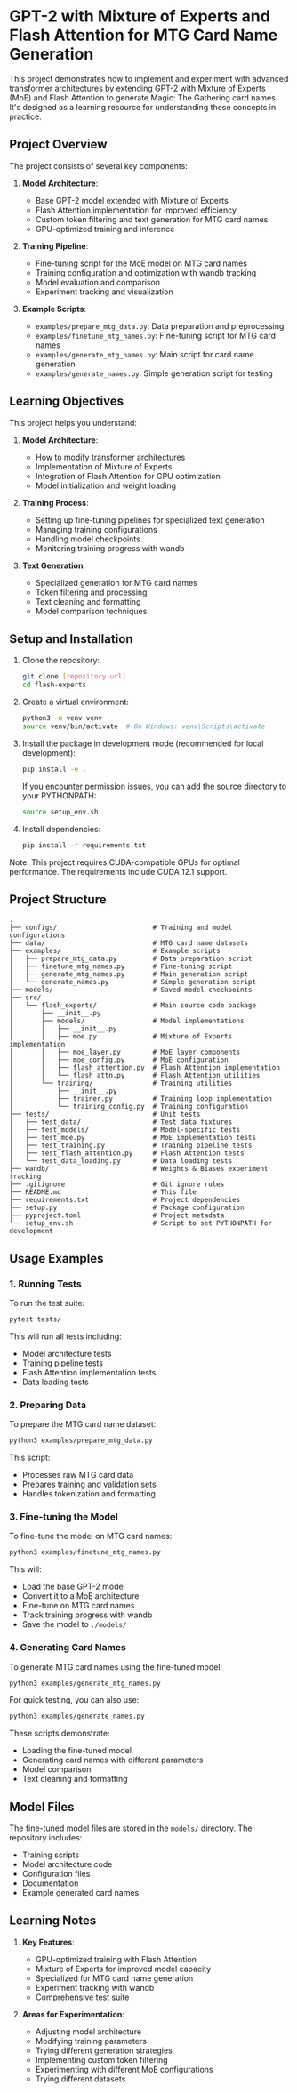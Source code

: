 # GPT-2 with Mixture of Experts and Flash Attention for MTG Card Name Generation

This project demonstrates how to implement and experiment with advanced transformer architectures by extending GPT-2 with Mixture of Experts (MoE) and Flash Attention to generate Magic: The Gathering card names. It's designed as a learning resource for understanding these concepts in practice.

## Project Overview

The project consists of several key components:

1. **Model Architecture**:
   - Base GPT-2 model extended with Mixture of Experts
   - Flash Attention implementation for improved efficiency
   - Custom token filtering and text generation for MTG card names
   - GPU-optimized training and inference

2. **Training Pipeline**:
   - Fine-tuning script for the MoE model on MTG card names
   - Training configuration and optimization with wandb tracking
   - Model evaluation and comparison
   - Experiment tracking and visualization

3. **Example Scripts**:
   - `examples/prepare_mtg_data.py`: Data preparation and preprocessing
   - `examples/finetune_mtg_names.py`: Fine-tuning script for MTG card names
   - `examples/generate_mtg_names.py`: Main script for card name generation
   - `examples/generate_names.py`: Simple generation script for testing

## Learning Objectives

This project helps you understand:

1. **Model Architecture**:
   - How to modify transformer architectures
   - Implementation of Mixture of Experts
   - Integration of Flash Attention for GPU optimization
   - Model initialization and weight loading

2. **Training Process**:
   - Setting up fine-tuning pipelines for specialized text generation
   - Managing training configurations
   - Handling model checkpoints
   - Monitoring training progress with wandb

3. **Text Generation**:
   - Specialized generation for MTG card names
   - Token filtering and processing
   - Text cleaning and formatting
   - Model comparison techniques

## Setup and Installation

1. Clone the repository:
   ```bash
   git clone [repository-url]
   cd flash-experts
   ```

2. Create a virtual environment:
   ```bash
   python3 -m venv venv
   source venv/bin/activate  # On Windows: venv\Scripts\activate
   ```

3. Install the package in development mode (recommended for local development):
   ```bash
   pip install -e .
   ```
   If you encounter permission issues, you can add the source directory to your PYTHONPATH:
   ```bash
   source setup_env.sh
   ```

4. Install dependencies:
   ```bash
   pip install -r requirements.txt
   ```

Note: This project requires CUDA-compatible GPUs for optimal performance. The requirements include CUDA 12.1 support.

## Project Structure

```
.
├── configs/                        # Training and model configurations
├── data/                           # MTG card name datasets
├── examples/                       # Example scripts
│   ├── prepare_mtg_data.py         # Data preparation script
│   ├── finetune_mtg_names.py       # Fine-tuning script
│   ├── generate_mtg_names.py       # Main generation script
│   └── generate_names.py           # Simple generation script
├── models/                         # Saved model checkpoints
├── src/
│   └── flash_experts/              # Main source code package
│       ├── __init__.py
│       ├── models/                 # Model implementations
│       │   ├── __init__.py
│       │   ├── moe.py              # Mixture of Experts implementation
│       │   ├── moe_layer.py        # MoE layer components
│       │   ├── moe_config.py       # MoE configuration
│       │   ├── flash_attention.py  # Flash Attention implementation
│       │   └── flash_attn.py       # Flash Attention utilities
│       └── training/               # Training utilities
│           ├── __init__.py
│           ├── trainer.py          # Training loop implementation
│           └── training_config.py  # Training configuration
├── tests/                          # Unit tests
│   ├── test_data/                  # Test data fixtures
│   ├── test_models/                # Model-specific tests
│   ├── test_moe.py                 # MoE implementation tests
│   ├── test_training.py            # Training pipeline tests
│   ├── test_flash_attention.py     # Flash Attention tests
│   └── test_data_loading.py        # Data loading tests
├── wandb/                          # Weights & Biases experiment tracking
├── .gitignore                      # Git ignore rules
├── README.md                       # This file
├── requirements.txt                # Project dependencies
├── setup.py                        # Package configuration
├── pyproject.toml                  # Project metadata
└── setup_env.sh                    # Script to set PYTHONPATH for development
```

## Usage Examples

### 1. Running Tests

To run the test suite:
```bash
pytest tests/
```

This will run all tests including:
- Model architecture tests
- Training pipeline tests
- Flash Attention implementation tests
- Data loading tests

### 2. Preparing Data

To prepare the MTG card name dataset:
```bash
python3 examples/prepare_mtg_data.py
```

This script:
- Processes raw MTG card data
- Prepares training and validation sets
- Handles tokenization and formatting

### 3. Fine-tuning the Model

To fine-tune the model on MTG card names:
```bash
python3 examples/finetune_mtg_names.py
```

This will:
- Load the base GPT-2 model
- Convert it to a MoE architecture
- Fine-tune on MTG card names
- Track training progress with wandb
- Save the model to `./models/`

### 4. Generating Card Names

To generate MTG card names using the fine-tuned model:
```bash
python3 examples/generate_mtg_names.py
```

For quick testing, you can also use:
```bash
python3 examples/generate_names.py
```

These scripts demonstrate:
- Loading the fine-tuned model
- Generating card names with different parameters
- Model comparison
- Text cleaning and formatting

## Model Files

The fine-tuned model files are stored in the `models/` directory. The repository includes:
- Training scripts
- Model architecture code
- Configuration files
- Documentation
- Example generated card names

## Learning Notes

1. **Key Features**:
   - GPU-optimized training with Flash Attention
   - Mixture of Experts for improved model capacity
   - Specialized for MTG card name generation
   - Experiment tracking with wandb
   - Comprehensive test suite

2. **Areas for Experimentation**:
   - Adjusting model architecture
   - Modifying training parameters
   - Trying different generation strategies
   - Implementing custom token filtering
   - Experimenting with different MoE configurations
   - Trying different datasets
